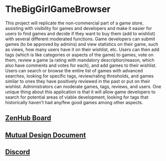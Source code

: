 # TheBigGirlGameBrowser
This project will replicate the non-commercial part of a game store, assisting with visibility for games and developers and make it easier for users to find games and decide if they want to buy them (add to wishlist) with several different moderated functions. Game developers can submit games (to be approved by admins) and view statistics on their game, such as views, how many users have it on their wishlist, etc. Users can then add tags (which is like categories or aspects of the game) to games, vote on them, review a game (a rating with mandatory description/reason, which also have comments and votes for each), and add games to their wishlist. Users can search or browse the entire list of games with advanced searches, looking for specific tags, review/rating thresholds, and games similar to ones they have positively reviewed in the past or put on their wishlist.  Administrators can moderate games, tags, reviews, and users. One unique thing about this application is that it will allow game developers to search for potential areas of viable development, looking for tags that historically haven’t had any/few good games among other aspects.
 
## [ZenHub Board](https://app.zenhub.com/workspaces/softwareengineering-5e5ff3fe15a3c76536b185f6/board?repos=244972931)

## [Mutual Design Document](https://docs.google.com/document/d/1X9VWWmyJ3o-tEwkzBXuTQTLDCLkNZ0nBk00bhe71vaU/edit?usp=sharing)

## [Discord](https://discordapp.com/channels/681605015441375239/681605015441375244)
